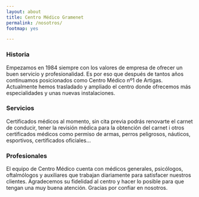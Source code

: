```yaml
---
layout: about
title: Centro Médico Gramenet
permalink: /nosotros/
footmap: yes

---
```


### Historia

Empezamos en 1984 siempre con los valores de empresa de ofrecer un buen servicio y profesionalidad. Es por eso que después de tantos años continuamos posicionados como Centro Médico nº1 de Artigas. Actualmente hemos trasladado y ampliado el centro donde ofrecemos más especialidades y unas nuevas instalaciones.

### Servicios

Certificados médicos al momento, sin cita previa podrás renovarte el carnet de conducir, tener la revisión médica para la obtención del carnet i otros certificados médicos como permiso de armas, perros peligrosos, náuticos, esportivos, certificados oficiales…

### Profesionales

El equipo de Centro Médico cuenta con médicos generales, psicólogos, oftalmólogos y auxiliares que trabajan diariamente para satisfacer nuestros clientes. Agradecemos su fidelidad al centro y hacer lo posible para que tengan una muy buena atención. Gracias por confiar en nosotros.

